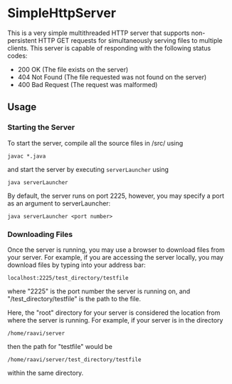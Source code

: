 # SimpleHttpServer
This is a very simple multithreaded HTTP server that supports non-persistent
HTTP GET requests for simultaneously serving files to multiple clients. This
server is capable of responding with the following status codes:
- 200 OK            (The file exists on the server)
- 404 Not Found     (The file requested was not found on the server)
- 400 Bad Request   (The request was malformed)

## Usage
### Starting the Server
To start the server, compile all the source files in /src/ using

`javac *.java`

and start the server by executing `serverLauncher` using

`java serverLauncher`

By default, the server runs on port 2225, however, you may specify a port as an
argument to serverLauncher:

`java serverLauncher <port number>`

### Downloading Files
Once the server is running, you may use a browser to download files from your
server. For example, if you are accessing the server locally, you may download
files by typing into your address bar:

`localhost:2225/test_directory/testfile`

where "2225" is the port number the server is running on, and 
"/test_directory/testfile" is the path to the file.

Here, the "root" directory for your server is considered the location from where
the server is running. For example, if your server is in the directory

`/home/raavi/server`

then the path for "testfile" would be

`/home/raavi/server/test_directory/testfile`

within the same directory.